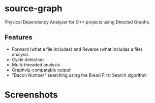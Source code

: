 # source-graph
Physical Dependency Analyzer for C++ projects using Directed Graphs. 

## Features
- Forward (what a file includes) and Reverse (what includes a file) analysis
- Cycle detection
- Multi-threaded analysis
- Graphviz-compatable output
- "Bacon Number" searching using the Bread First Search algorithm
# Screenshots
